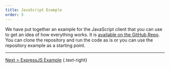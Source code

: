 ```yaml
---
title: JavaScript Example
order: 5
---
```

We have put together an example for the JavaScript client that you can use to get an idea of how everything works. It is [available on the GitHub Repo](https://github.com/exceptionless/Exceptionless.JavaScript/tree/master/example). You can clone the repository and run the code as is or you can use the repository example as a starting point. 

---  

[Next > ExpressJS Example](express-example) {.text-right}